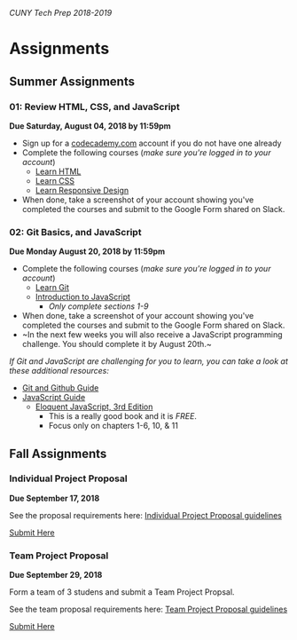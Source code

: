 _CUNY Tech Prep 2018-2019_

# Assignments


## Summer Assignments 

### 01: Review HTML, CSS, and JavaScript

**Due Saturday, August 04, 2018 by 11:59pm**

- Sign up for a [codecademy.com](http://codecademy.com) account if you do not have one already
- Complete the following courses (_make sure you're logged in to your account_)
    + [Learn HTML](https://www.codecademy.com/learn/learn-html)
    + [Learn CSS](https://www.codecademy.com/learn/learn-css)
    + [Learn Responsive Design](https://www.codecademy.com/learn/learn-responsive-design)
- When done, take a screenshot of your account showing you've completed the courses and submit to the Google Form shared on Slack.

### 02: Git Basics, and JavaScript

**Due Monday August 20, 2018 by 11:59pm**

- Complete the following courses (_make sure you're logged in to your account_)
    + [Learn Git](https://www.codecademy.com/learn/learn-git)
    + [Introduction to JavaScript](https://www.codecademy.com/learn/introduction-to-javascript)
        * _Only complete sections 1-9_
- When done, take a screenshot of your account showing you've completed the courses and submit to the Google Form shared on Slack.
- ~In the next few weeks you will also receive a JavaScript programming challenge. You should complete it by August 20th.~

_If Git and JavaScript are challenging for you to learn, you can take a look at these additional resources:_

- [Git and Github Guide](../guides/git.md)
- [JavaScript Guide](../guides/javascript.md)
    + [Eloquent JavaScript, 3rd Edition](http://eloquentjavascript.net/index.html)
        * This is a really good book and it is _FREE_.
        * Focus only on chapters 1-6, 10, & 11



## Fall Assignments


### Individual Project Proposal
**Due September 17, 2018**

See the proposal requirements here: [Individual Project Proposal guidelines](individual-project-proposal.md)

[Submit Here](https://docs.google.com/forms/d/e/1FAIpQLSfC2DPTEonXBW_9SGur2nqvZoUonRG9MeY4HyDq9if4Dc2F9Q/viewform)


### Team Project Proposal
**Due September 29, 2018**

Form a team of 3 studens and submit a Team Project Propsal.

See the team proposal requirements here: [Team Project Proposal guidelines](team-project-proposal.md)

[Submit Here](https://docs.google.com/forms/d/e/1FAIpQLScoDsXNDWSs6eM2GytInSqoq_Ns2lLYUUKFPBT3Nc4N0_KvHw/viewform)

